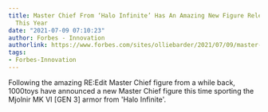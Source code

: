 ```yaml
---
title: Master Chief From ‘Halo Infinite’ Has An Amazing New Figure Released Later
  This Year
date: "2021-07-09 07:10:23"
author: Forbes - Innovation
authorlink: https://www.forbes.com/sites/olliebarder/2021/07/09/master-chief-from-halo-infinite-has-an-amazing-new-figure-released-later-this-year/
tags:
- Forbes-Innovation
---
```

Following the amazing RE:Edit Master Chief figure from a while back, 1000toys have announced a new Master Chief figure this time sporting the Mjolnir MK VI [GEN 3] armor from 'Halo Infinite'.